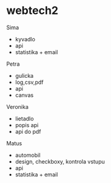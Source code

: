 # webtech2

Sima
- kyvadlo
- api
- statistika + email

Petra
- gulicka
- log,csv,pdf
- api
- canvas

Veronika
- lietadlo
- popis api
- api do pdf

Matus
- automobil
- design, checkboxy, kontrola vstupu
- api
- statistika + email
